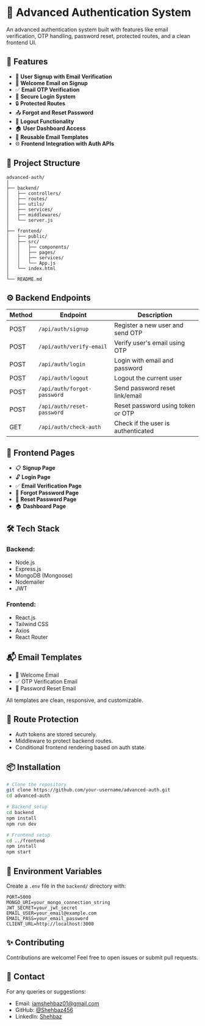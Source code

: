 
# 🔐 Advanced Authentication System

An advanced authentication system built with features like email verification, OTP handling, password reset, protected routes, and a clean frontend UI.

## 🚀 Features

- 🔐 **User Signup with Email Verification**
- 📧 **Welcome Email on Signup**
- ✅ **Email OTP Verification**
- 🔑 **Secure Login System**
- 🔒 **Protected Routes**
- 📤 **Forgot and Reset Password**
- 🚪 **Logout Functionality**
- 🏠 **User Dashboard Access**
- 📄 **Reusable Email Templates**
- 🌐 **Frontend Integration with Auth APIs**

## 📁 Project Structure

```
advanced-auth/
│
├── backend/
│   ├── controllers/
│   ├── routes/
│   ├── utils/
│   ├── services/
│   ├── middlewares/
│   └── server.js
│
├── frontend/
│   ├── public/
│   ├── src/
│   │   ├── components/
│   │   ├── pages/
│   │   ├── services/
│   │   └── App.js
│   └── index.html
│
└── README.md
```

## ⚙️ Backend Endpoints

| Method | Endpoint                   | Description                          |
|--------|----------------------------|--------------------------------------|
| POST   | `/api/auth/signup`         | Register a new user and send OTP     |
| POST   | `/api/auth/verify-email`   | Verify user's email using OTP        |
| POST   | `/api/auth/login`          | Login with email and password        |
| POST   | `/api/auth/logout`         | Logout the current user              |
| POST   | `/api/auth/forgot-password`| Send password reset link/email       |
| POST   | `/api/auth/reset-password` | Reset password using token or OTP    |
| GET    | `/api/auth/check-auth`     | Check if the user is authenticated   |

## 🎨 Frontend Pages

- 📋 **Signup Page**
- 🔓 **Login Page**
- ✅ **Email Verification Page**
- 🔄 **Forgot Password Page**
- 🔁 **Reset Password Page**
- 🏠 **Dashboard Page**

## 🛠️ Tech Stack

### Backend:
- Node.js
- Express.js
- MongoDB (Mongoose)
- Nodemailer
- JWT

### Frontend:
- React.js
- Tailwind CSS
- Axios
- React Router

## 📬 Email Templates

- 🎉 Welcome Email
- ✅ OTP Verification Email
- 🔄 Password Reset Email

All templates are clean, responsive, and customizable.

## 🔐 Route Protection

- Auth tokens are stored securely.
- Middleware to protect backend routes.
- Conditional frontend rendering based on auth state.

## 📦 Installation

```bash
# Clone the repository
git clone https://github.com/your-username/advanced-auth.git
cd advanced-auth

# Backend setup
cd backend
npm install
npm run dev

# Frontend setup
cd ../frontend
npm install
npm start
```

## 📄 Environment Variables

Create a `.env` file in the `backend/` directory with:

```
PORT=5000
MONGO_URI=your_mongo_connection_string
JWT_SECRET=your_jwt_secret
EMAIL_USER=your_email@example.com
EMAIL_PASS=your_email_password
CLIENT_URL=http://localhost:3000
```

## ✨ Contributing

Contributions are welcome! Feel free to open issues or submit pull requests.

## 📧 Contact

For any queries or suggestions:

- Email: [iamshehbaz01@gmail.com](mailto:iamshehbaz01@gmail.com)
- GitHub: [@Shehbaz456](https://github.com/Shehbaz456)
- LinkedIn: [Shehbaz](https://www.linkedin.com/in/shehbazlovedev/)
